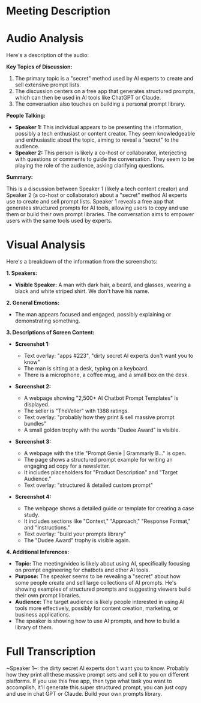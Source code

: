 # Meeting Description




# Audio Analysis

Here's a description of the audio:

**Key Topics of Discussion:**

1.  The primary topic is a "secret" method used by AI experts to create and sell extensive prompt lists.
2.  The discussion centers on a free app that generates structured prompts, which can then be used in AI tools like ChatGPT or Claude.
3.  The conversation also touches on building a personal prompt library.

**People Talking:**

*   **Speaker 1:** This individual appears to be presenting the information, possibly a tech enthusiast or content creator. They seem knowledgeable and enthusiastic about the topic, aiming to reveal a "secret" to the audience.
*   **Speaker 2:** This person is likely a co-host or collaborator, interjecting with questions or comments to guide the conversation. They seem to be playing the role of the audience, asking clarifying questions.

**Summary:**

This is a discussion between Speaker 1 (likely a tech content creator) and Speaker 2 (a co-host or collaborator) about a "secret" method AI experts use to create and sell prompt lists. Speaker 1 reveals a free app that generates structured prompts for AI tools, allowing users to copy and use them or build their own prompt libraries. The conversation aims to empower users with the same tools used by experts.



# Visual Analysis

Here's a breakdown of the information from the screenshots:

**1. Speakers:**

*   **Visible Speaker:** A man with dark hair, a beard, and glasses, wearing a black and white striped shirt. We don't have his name.

**2. General Emotions:**

*   The man appears focused and engaged, possibly explaining or demonstrating something.

**3. Descriptions of Screen Content:**

*   **Screenshot 1:**
    *   Text overlay: "apps #223", "dirty secret AI experts don't want you to know"
    *   The man is sitting at a desk, typing on a keyboard.
    *   There is a microphone, a coffee mug, and a small box on the desk.

*   **Screenshot 2:**
    *   A webpage showing "2,500+ AI Chatbot Prompt Templates" is displayed.
    *   The seller is "TheVeller" with 1388 ratings.
    *   Text overlay: "probably how they print & sell massive prompt bundles"
    *   A small golden trophy with the words "Dudee Award" is visible.

*   **Screenshot 3:**
    *   A webpage with the title "Prompt Genie | Grammarly B..." is open.
    *   The page shows a structured prompt example for writing an engaging ad copy for a newsletter.
    *   It includes placeholders for "Product Description" and "Target Audience."
    *   Text overlay: "structured & detailed custom prompt"

*   **Screenshot 4:**
    *   The webpage shows a detailed guide or template for creating a case study.
    *   It includes sections like "Context," "Approach," "Response Format," and "Instructions."
    *   Text overlay: "build your prompts library"
    *   The "Dudee Award" trophy is visible again.

**4. Additional Inferences:**

*   **Topic:** The meeting/video is likely about using AI, specifically focusing on prompt engineering for chatbots and other AI tools.
*   **Purpose:** The speaker seems to be revealing a "secret" about how some people create and sell large collections of AI prompts. He's showing examples of structured prompts and suggesting viewers build their own prompt libraries.
*   **Audience:** The target audience is likely people interested in using AI tools more effectively, possibly for content creation, marketing, or business applications.
*   The speaker is showing how to use AI prompts, and how to build a library of them.



# Full Transcription

~Speaker 1~: the dirty secret AI experts don't want you to know. Probably how they print all these massive prompt sets and sell it to you on different platforms. If you use this free app, then type what task you want to accomplish, it'll generate this super structured prompt, you can just copy and use in chat GPT or Claude. Build your own prompts library.